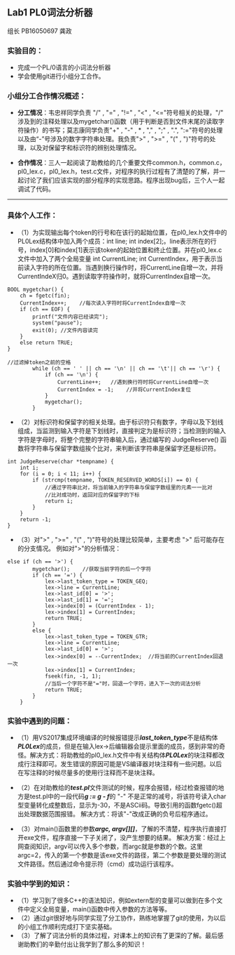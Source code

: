 ## Lab1 PL0词法分析器

组长 PB16050697 龚政

### **实验目的：**
+ 完成一个PL/0语言的小词法分析器
+ 学会使用git进行小组分工合作。

### **小组分工合作情况概述：**
+ **分工情况**：韦忠祥同学负责 "/" , "=" , "!=" , "<" , "<="符号相关的处理，"/" 涉及到的注释处理以及mygetchar()函数（用于判断是否到文件末尾的读取字符操作）的书写；莫志康同学负责"+" , "-" , * , "," , ";" , ".", ":="符号的处理以及由“-”号涉及的数字字符串处理。我负责">" , ">=" , "(" , ")"符号的处理，以及对保留字和标识符的辨别处理情况。

+ **合作情况**：三人一起阅读了助教给的几个重要文件common.h，common.c，pl0_lex.c，pl0_lex.h，test.c文件，对程序的执行过程有了清楚的了解，并一起讨论了我们应该实现的部分程序的实现思路。程序出现bug后，三个人一起调试了代码。

---
### **具体个人工作**：
+ （1）为实现输出每个token的行号和在该行的起始位置，在pl0_lex.h文件中的 PL0Lex结构体中加入两个成员：int line; int index[2];。line表示所在的行号，index[0]和index[1]表示该token的起始位置和终止位置。并在pl0_lex.c文件中加入了两个全局变量 int CurrentLine; int CurrentIndex，用于表示当前读入字符的所在位置。当遇到换行操作时，将CurrentLine自增一次，并将CurrentIndeX归0。遇到读取字符操作时，就将CurrentIndex自增一次。

~~~
BOOL mygetchar() {
	ch = fgetc(fin);
	CurrentIndex++;    //每次读入字符时将CurrentIndex自增一次
	if (ch == EOF) {
		printf("文件内容已经读完");
		system("pause");
		exit(0); //文件内容读完
	}
	else return TRUE;
}

//过滤掉token之前的空格
		while (ch == ' ' || ch == '\n' || ch == '\t'|| ch == '\r') {
			if (ch == '\n') {
				CurrentLine++;   //遇到换行符时将CurrentLine自增一次
				CurrentIndex = -1;    //并将CurrentIndex复位
			}
			mygetchar();
		}
~~~

+ （2）对标识符和保留字的相关处理。由于标识符只有数字，字母以及下划线组成，当监测到输入字符是下划线时，直接判定为是标识符；当检测到的输入字符是字母时，将整个完整的字符串输入后，通过编写的 JudgeReserve() 函数将字符串与保留字数组挨个比对，来判断该字符串是保留字还是标识符。

~~~
int JudgeReserve(char *tempname) {
	int i;
	for (i = 0; i < 11; i++) {
		if (strcmp(tempname, TOKEN_RESERVED_WORDS[i]) == 0) {
		    //通过字符串比对，将当前输入的字符串与保留字数组里的元素一一比对
            //比对成功时，返回对应的保留字的下标
			return i;
		}
	}
	return -1;
}
~~~

+ （3）对">" , ">=" , "(" , ")"符号的处理比较简单，主要考虑 ">" 后可能存在的分支情况。
例如对">"的分析情况：

~~~
else if (ch == '>') {
		mygetchar();    //获取当前字符的后一个字符
		if (ch == '=') {
			lex->last_token_type = TOKEN_GEQ;
			lex->line = CurrentLine;
			lex->last_id[0] = '>';
			lex->last_id[1] = '=';
			lex->index[0] = (CurrentIndex - 1);
			lex->index[1] = CurrentIndex;
			return TRUE;
		}
		else {
			lex->last_token_type = TOKEN_GTR;
			lex->line = CurrentLine;
			lex->last_id[0] = '>';
			lex->index[0] = --CurrentIndex;  //将当前的CurrentIndex回退一次
			lex->index[1] = CurrentIndex;
			fseek(fin, -1, 1);   
            //当后一个字符不是"="时，回退一个字符，进入下一次的词法分析
			return TRUE;
		}
	}
~~~

### **实验中遇到的问题**：
+ （1）用VS2017集成环境编译的时候报错提示***last_token_type***不是结构体***PL0Lex***的成员，但是在输入lex->后编辑器会提示里面的成员，感到非常的奇怪。解决方式：将助教给的pl0_lex.h文件中有关结构体***PL0Lex***的块注释都改成行注释即可。发生错误的原因可能是VS编译器对块注释有一些问题。以后在写注释的时候尽量多的使用行注释而不是块注释。

+ （2）在对助教给的***test.pl***文件测试的时候，程序会报错，经过检查报错的地方是test.pl中的一段代码***g := g - f***的 "-" 不是正常的减号，将该符号读入char型变量转化成整数后，显示为-30，不是ASCii码。导致引用的函数fgetc()超出处理数据范围报错。 解决方式：将该"-"改成正确的负号后程序通过。

+ （3）对main()函数里的参数***argc, argv[][]***，了解的不清楚，程序执行直接打开exe文件，程序直接一下子关闭了，没产生想要的结果。 解决方案：经过上网查阅知识，argv可以传入多个参数，而argc就是参数的个数。这里argc=2，传入的第一个参数是该exe文件的路径，第二个参数是要处理的测试文件路径。然后通过命令提示符（cmd）成功运行该程序。

### **实验中学到的知识**：
+ （1）学习到了很多C++的语法知识，例如extern型的变量可以做到在多个文件中定义全局变量，main()函数中传入参数的方法等等。
+ （2）通过git很好地与同学实现了分工协作，熟练地掌握了git的使用，为以后的小组工作顺利完成打下坚实基础。
+ （3）了解了词法分析的具体过程，对课本上的知识有了更深的了解。最后感谢助教们的辛勤付出让我学到了那么多的知识！